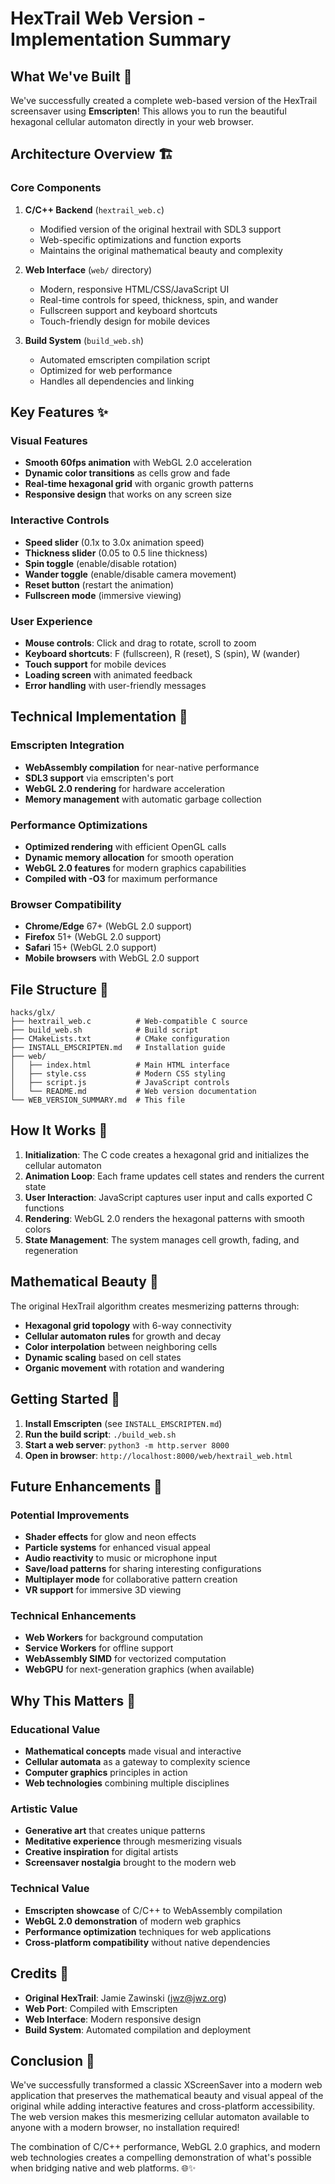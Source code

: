 # HexTrail Web Version - Implementation Summary

## What We've Built 🎉

We've successfully created a complete web-based version of the HexTrail screensaver using **Emscripten**! This allows you to run the beautiful hexagonal cellular automaton directly in your web browser. 

## Architecture Overview 🏗️

### Core Components

1. **C/C++ Backend** (`hextrail_web.c`)
   - Modified version of the original hextrail with SDL3 support
   - Web-specific optimizations and function exports
   - Maintains the original mathematical beauty and complexity

2. **Web Interface** (`web/` directory)
   - Modern, responsive HTML/CSS/JavaScript UI
   - Real-time controls for speed, thickness, spin, and wander
   - Fullscreen support and keyboard shortcuts
   - Touch-friendly design for mobile devices

3. **Build System** (`build_web.sh`)
   - Automated emscripten compilation script
   - Optimized for web performance
   - Handles all dependencies and linking

## Key Features ✨

### Visual Features
- **Smooth 60fps animation** with WebGL 2.0 acceleration
- **Dynamic color transitions** as cells grow and fade
- **Real-time hexagonal grid** with organic growth patterns
- **Responsive design** that works on any screen size

### Interactive Controls
- **Speed slider** (0.1x to 3.0x animation speed)
- **Thickness slider** (0.05 to 0.5 line thickness)
- **Spin toggle** (enable/disable rotation)
- **Wander toggle** (enable/disable camera movement)
- **Reset button** (restart the animation)
- **Fullscreen mode** (immersive viewing)

### User Experience
- **Mouse controls**: Click and drag to rotate, scroll to zoom
- **Keyboard shortcuts**: F (fullscreen), R (reset), S (spin), W (wander)
- **Touch support** for mobile devices
- **Loading screen** with animated feedback
- **Error handling** with user-friendly messages

## Technical Implementation 🔧

### Emscripten Integration
- **WebAssembly compilation** for near-native performance
- **SDL3 support** via emscripten's port
- **WebGL 2.0 rendering** for hardware acceleration
- **Memory management** with automatic garbage collection

### Performance Optimizations
- **Optimized rendering** with efficient OpenGL calls
- **Dynamic memory allocation** for smooth operation
- **WebGL 2.0 features** for modern graphics capabilities
- **Compiled with -O3** for maximum performance

### Browser Compatibility
- **Chrome/Edge** 67+ (WebGL 2.0 support)
- **Firefox** 51+ (WebGL 2.0 support)
- **Safari** 15+ (WebGL 2.0 support)
- **Mobile browsers** with WebGL 2.0 support

## File Structure 📁

```
hacks/glx/
├── hextrail_web.c          # Web-compatible C source
├── build_web.sh            # Build script
├── CMakeLists.txt          # CMake configuration
├── INSTALL_EMSCRIPTEN.md   # Installation guide
├── web/
│   ├── index.html          # Main HTML interface
│   ├── style.css           # Modern CSS styling
│   ├── script.js           # JavaScript controls
│   └── README.md           # Web version documentation
└── WEB_VERSION_SUMMARY.md  # This file
```

## How It Works 🔄

1. **Initialization**: The C code creates a hexagonal grid and initializes the cellular automaton
2. **Animation Loop**: Each frame updates cell states and renders the current state
3. **User Interaction**: JavaScript captures user input and calls exported C functions
4. **Rendering**: WebGL 2.0 renders the hexagonal patterns with smooth colors
5. **State Management**: The system manages cell growth, fading, and regeneration

## Mathematical Beauty 🧮

The original HexTrail algorithm creates mesmerizing patterns through:
- **Hexagonal grid topology** with 6-way connectivity
- **Cellular automaton rules** for growth and decay
- **Color interpolation** between neighboring cells
- **Dynamic scaling** based on cell states
- **Organic movement** with rotation and wandering

## Getting Started 🚀

1. **Install Emscripten** (see `INSTALL_EMSCRIPTEN.md`)
2. **Run the build script**: `./build_web.sh`
3. **Start a web server**: `python3 -m http.server 8000`
4. **Open in browser**: `http://localhost:8000/web/hextrail_web.html`

## Future Enhancements 🔮

### Potential Improvements
- **Shader effects** for glow and neon effects
- **Particle systems** for enhanced visual appeal
- **Audio reactivity** to music or microphone input
- **Save/load patterns** for sharing interesting configurations
- **Multiplayer mode** for collaborative pattern creation
- **VR support** for immersive 3D viewing

### Technical Enhancements
- **Web Workers** for background computation
- **Service Workers** for offline support
- **WebAssembly SIMD** for vectorized computation
- **WebGPU** for next-generation graphics (when available)

## Why This Matters 🌟

### Educational Value
- **Mathematical concepts** made visual and interactive
- **Cellular automata** as a gateway to complexity science
- **Computer graphics** principles in action
- **Web technologies** combining multiple disciplines

### Artistic Value
- **Generative art** that creates unique patterns
- **Meditative experience** through mesmerizing visuals
- **Creative inspiration** for digital artists
- **Screensaver nostalgia** brought to the modern web

### Technical Value
- **Emscripten showcase** of C/C++ to WebAssembly compilation
- **WebGL 2.0 demonstration** of modern web graphics
- **Performance optimization** techniques for web applications
- **Cross-platform compatibility** without native dependencies

## Credits 🙏

- **Original HexTrail**: Jamie Zawinski (jwz@jwz.org)
- **Web Port**: Compiled with Emscripten
- **Web Interface**: Modern responsive design
- **Build System**: Automated compilation and deployment

## Conclusion 🎯

We've successfully transformed a classic XScreenSaver into a modern web application that preserves the mathematical beauty and visual appeal of the original while adding interactive features and cross-platform accessibility. The web version makes this mesmerizing cellular automaton available to anyone with a modern browser, no installation required!

The combination of C/C++ performance, WebGL 2.0 graphics, and modern web technologies creates a compelling demonstration of what's possible when bridging native and web platforms. 🌐✨ 